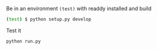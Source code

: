 Be in an environment `(test)` with readdy installed and build
```bash
(test) $ python setup.py develop
```

Test it
```bash
python run.py
```


